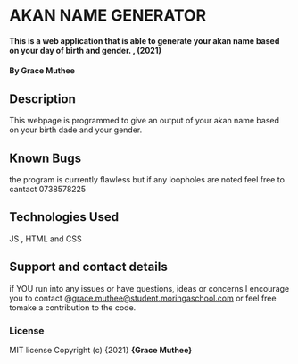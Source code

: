 # AKAN NAME GENERATOR
#### This is a web application that is able to generate your akan name based on your day of birth and gender. , (2021)
#### By Grace Muthee
## Description
This webpage is programmed to give an output of your akan name based on your birth dade and your gender.

## Known Bugs
the program is currently flawless but if any loopholes are noted feel free to cantact 0738578225
## Technologies Used
JS , HTML and CSS
## Support and contact details
if YOU run into any issues or have questions, ideas or concerns I encourage you to contact @grace.muthee@student.moringaschool.com or feel free tomake a contribution to the code.
### License
MIT license
Copyright (c) {2021} **{Grace Muthee}**
